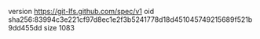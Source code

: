 version https://git-lfs.github.com/spec/v1
oid sha256:83994c3e221cf97d8ec1e2f3b5241778d18d451045749215689f521b9dd455dd
size 1083
